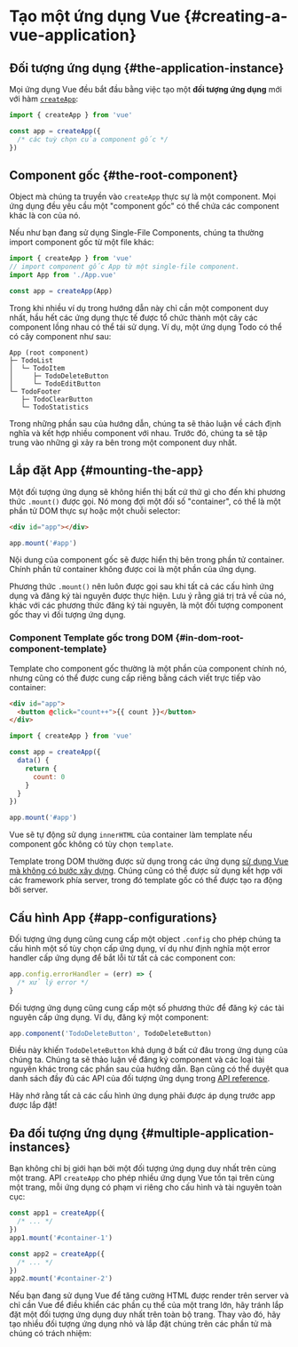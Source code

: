 # Tạo một ứng dụng Vue {#creating-a-vue-application}

## Đối tượng ứng dụng {#the-application-instance}

Mọi ứng dụng Vue đều bắt đầu bằng việc tạo một **đối tượng ứng dụng** mới với hàm [`createApp`](/api/application#createapp):

```js
import { createApp } from 'vue'

const app = createApp({
  /* các tuỳ chọn của component gốc */
})
```

## Component gốc {#the-root-component}

Object mà chúng ta truyền vào `createApp` thực sự là một component. Mọi ứng dụng đều yêu cầu một "component gốc" có thể chứa các component khác là con của nó.

Nếu như bạn đang sử dụng Single-File Components, chúng ta thường import component gốc từ một file khác:

```js
import { createApp } from 'vue'
// import component gốc App từ một single-file component.
import App from './App.vue'

const app = createApp(App)
```

Trong khi nhiều ví dụ trong hướng dẫn này chỉ cần một component duy nhất, hầu hết các ứng dụng thực tế được tổ chức thành một cây các component lồng nhau có thể tái sử dụng. Ví dụ, một ứng dụng Todo có thể có cây component như sau:

```
App (root component)
├─ TodoList
│  └─ TodoItem
│     ├─ TodoDeleteButton
│     └─ TodoEditButton
└─ TodoFooter
   ├─ TodoClearButton
   └─ TodoStatistics
```

Trong những phần sau của hướng dẫn, chúng ta sẽ thảo luận về cách định nghĩa và kết hợp nhiều component với nhau. Trước đó, chúng ta sẽ tập trung vào những gì xảy ra bên trong một component duy nhất.

## Lắp đặt App {#mounting-the-app}

Một đối tượng ứng dụng sẽ không hiển thị bất cứ thứ gì cho đến khi phương thức `.mount()` được gọi. Nó mong đợi một đối số "container", có thể là một phần tử DOM thực sự hoặc một chuỗi selector:

```html
<div id="app"></div>
```

```js
app.mount('#app')
```

Nội dung của component gốc sẽ được hiển thị bên trong phần tử container. Chính phần tử container không được coi là một phần của ứng dụng.

Phương thức `.mount()` nên luôn được gọi sau khi tất cả các cấu hình ứng dụng và đăng ký tài nguyên được thực hiện. Lưu ý rằng giá trị trả về của nó, khác với các phương thức đăng ký tài nguyên, là một đối tượng component gốc thay vì đối tượng ứng dụng.

### Component Template gốc trong DOM {#in-dom-root-component-template}

Template cho component gốc thường là một phần của component chính nó, nhưng cũng có thể được cung cấp riêng bằng cách viết trực tiếp vào container:

```html
<div id="app">
  <button @click="count++">{{ count }}</button>
</div>
```

```js
import { createApp } from 'vue'

const app = createApp({
  data() {
    return {
      count: 0
    }
  }
})

app.mount('#app')
```

Vue sẽ tự động sử dụng `innerHTML` của container làm template nếu component gốc không có tùy chọn `template`.

Template trong DOM thường được sử dụng trong các ứng dụng [sử dụng Vue mà không có bước xây dựng](/guide/quick-start.html#using-vue-from-cdn). Chúng cũng có thể được sử dụng kết hợp với các framework phía server, trong đó template gốc có thể được tạo ra động bởi server.

## Cấu hình App {#app-configurations}

Đối tượng ứng dụng cũng cung cấp một object `.config` cho phép chúng ta cấu hình một số tùy chọn cấp ứng dụng, ví dụ như định nghĩa một error handler cấp ứng dụng để bắt lỗi từ tất cả các component con:

```js
app.config.errorHandler = (err) => {
  /* xử lý error */
}
```

Đối tượng ứng dụng cũng cung cấp một số phương thức để đăng ký các tài nguyên cấp ứng dụng. Ví dụ, đăng ký một component:

```js
app.component('TodoDeleteButton', TodoDeleteButton)
```

Điều này khiến `TodoDeleteButton` khả dụng ở bất cứ đâu trong ứng dụng của chúng ta. Chúng ta sẽ thảo luận về đăng ký component và các loại tài nguyên khác trong các phần sau của hướng dẫn. Bạn cũng có thể duyệt qua danh sách đầy đủ các API của đối tượng ứng dụng trong [API reference](/api/application).

Hãy nhớ rằng tất cả các cấu hình ứng dụng phải được áp dụng trước app được lắp đặt!

## Đa đối tượng ứng dụng {#multiple-application-instances}

Bạn không chỉ bị giới hạn bởi một đối tượng ứng dụng duy nhất trên cùng một trang. API `createApp` cho phép nhiều ứng dụng Vue tồn tại trên cùng một trang, mỗi ứng dụng có phạm vi riêng cho cấu hình và tài nguyên toàn cục:

```js
const app1 = createApp({
  /* ... */
})
app1.mount('#container-1')

const app2 = createApp({
  /* ... */
})
app2.mount('#container-2')
```

Nếu bạn đang sử dụng Vue để tăng cường HTML được render trên server và chỉ cần Vue để điều khiển các phần cụ thể của một trang lớn, hãy tránh lắp đặt một đối tượng ứng dụng duy nhất trên toàn bộ trang. Thay vào đó, hãy tạo nhiều đối tượng ứng dụng nhỏ và lắp đặt chúng trên các phần tử mà chúng có trách nhiệm:
